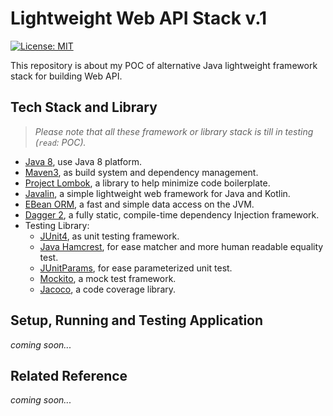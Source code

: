 # Lightweight Web API Stack v.1
[![License: MIT](https://img.shields.io/badge/License-MIT-blue.svg)](/LICENSE)

This repository is about my POC of alternative Java lightweight framework stack for building Web API.



## Tech Stack and Library

>  _Please note that all these framework or library stack is till in testing (`read`: POC)._

- [Java 8](http://www.oracle.com/technetwork/java/javase/downloads/java-archive-javase8-2177648.html), use Java 8 platform.
- [Maven3](https://maven.apache.org/index.html), as build system and dependency management.
- [Project Lombok](https://projectlombok.org/), a library to help minimize code boilerplate.
- [Javalin](https://javalin.io/), a simple lightweight web framework for Java and Kotlin.
- [EBean ORM](http://ebean-orm.github.io/), a fast and simple data access on the JVM.
- [Dagger 2](https://google.github.io/dagger/), a fully static, compile-time dependency Injection framework.
- Testing Library:
   - [JUnit4](https://junit.org/junit4/), as unit testing framework.
   - [Java Hamcrest](http://hamcrest.org/JavaHamcrest/), for ease matcher and more human readable equality test.
    - [JUnitParams](https://github.com/Pragmatists/JUnitParams), for ease parameterized unit test.
    - [Mockito](http://site.mockito.org/), a mock test framework.
    - [Jacoco](https://www.eclemma.org/jacoco/), a code coverage library.

  

## Setup, Running and Testing Application
_coming soon..._



## Related Reference
_coming soon..._
